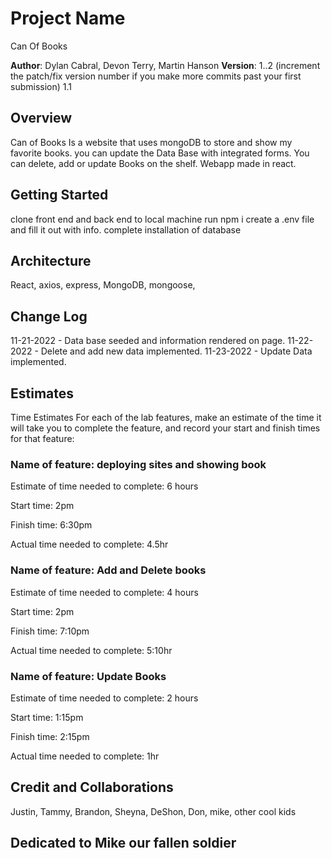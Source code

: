 # Project Name
Can Of Books

**Author**: Dylan Cabral, Devon Terry, Martin Hanson
**Version**: 1..2 (increment the patch/fix version number if you make more commits past your first submission) 1.1

## Overview
<!-- Provide a high level overview of what this application is and why you are building it, beyond the fact that it's an assignment for this class. (i.e. What's your problem domain?) -->

Can of Books Is a website that uses mongoDB to store and show my favorite books. you can update the Data Base with integrated forms. You can delete, add or update Books on the shelf. Webapp made in react.

## Getting Started
<!-- What are the steps that a user must take in order to build this app on their own machine and get it running? -->
clone front end and back end to local machine
run npm i
create a .env file and fill it out with info.
complete installation of database

## Architecture
<!-- Provide a detailed description of the application design. What technologies (languages, libraries, etc) you're using, and any other relevant design information. -->
React, axios, express, MongoDB, mongoose, 

## Change Log
<!-- Use this area to document the iterative changes made to your application as each feature is successfully implemented. Use time stamps. Here's an example:

01-01-2001 4:59pm - Application now has a fully-functional express server, with a GET route for the location resource. -->
11-21-2022 - Data base seeded and information rendered on page.
11-22-2022 - Delete and add new data implemented.
11-23-2022 - Update Data implemented.

## Estimates
<!-- See below -->
Time Estimates
For each of the lab features, make an estimate of the time it will take you to complete the feature, and record your start and finish times for that feature:

### Name of feature: deploying sites and showing book

Estimate of time needed to complete: 6 hours

Start time: 2pm

Finish time: 6:30pm

Actual time needed to complete: 4.5hr

### Name of feature: Add and Delete books

Estimate of time needed to complete: 4 hours

Start time: 2pm

Finish time: 7:10pm

Actual time needed to complete: 5:10hr

### Name of feature: Update Books

Estimate of time needed to complete: 2 hours

Start time: 1:15pm

Finish time: 2:15pm

Actual time needed to complete: 1hr

## Credit and Collaborations
<!-- Give credit (and a link) to other people or resources that helped you build this application. -->

Justin, Tammy, Brandon, Sheyna, DeShon, Don, mike, other cool kids

## Dedicated to Mike our fallen soldier
